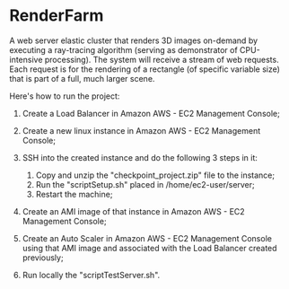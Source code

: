 # RenderFarm
A web  server  elastic  cluster  that  renders  3D  images  on-demand by executing a ray-tracing algorithm (serving as demonstrator of CPU-intensive processing). The system will receive a stream of web requests.  Each request is for the rendering of a rectangle (of specific variable size) that is part of a full, much larger scene.

Here's how to run the project:

1. Create a Load Balancer in Amazon AWS - EC2 Management Console;
2. Create a new linux instance in Amazon AWS - EC2 Management Console;
3. SSH into the created instance and do the following 3 steps in it:
    1. Copy and unzip the "checkpoint_project.zip" file to the instance;
    2. Run the "scriptSetup.sh" placed in /home/ec2-user/server;
    3. Restart the machine;

4. Create an AMI image of that instance in Amazon AWS - EC2 Management Console;
5. Create an Auto Scaler in Amazon AWS - EC2 Management Console using that AMI image and associated with the Load Balancer created previously;
6. Run locally the "scriptTestServer.sh".
